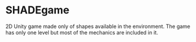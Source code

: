 # SHADEgame

2D Unity game made only of shapes available in the environment. The game has only one level 
but most of the mechanics are included in it.
